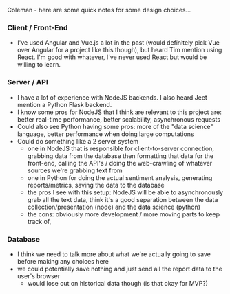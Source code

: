 Coleman - here are some quick notes for some design choices...

### Client / Front-End
- I've used Angular and Vue.js a lot in the past (would definitely pick Vue over Angular for a project like this though), but heard Tim mention using React. I'm good with whatever, I've never used React but would be willing to learn.

### Server / API
- I have a lot of experience with NodeJS backends. I also heard Jeet mention a Python Flask backend.
- I know some pros for NodeJS that I think are relevant to this project are: better real-time performance, better scalability, asynchronous requests
- Could also see Python having some pros: more of the "data science" language, better performance when doing large computations
- Could do something like a 2 server system 
  - one in NodeJS that is responsible for client-to-server connection, grabbing data from the database then formatting that data for the front-end, calling the API's / doing the web-crawling of whatever sources we're grabbing text from
  - one in Python for doing the actual sentiment analysis, generating reports/metrics, saving the data to the database
  - the pros I see with this setup: NodeJS will be able to asynchronously grab all the text data, think it's a good separation between the data collection/presentation (node) and the data science (python)
  - the cons: obviously more development / more moving parts to keep track of, 
  
### Database
- I think we need to talk more about what we're actually going to save before making any choices here
- we could potentially save nothing and just send all the report data to the user's browser
  - would lose out on historical data though (is that okay for MVP?)
